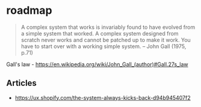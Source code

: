 # roadmap

> A complex system that works is invariably found to have evolved from a simple system that worked. A complex system designed from scratch never works and cannot be patched up to make it work. You have to start over with a working simple system. – John Gall (1975, p.71)

Gall's law - https://en.wikipedia.org/wiki/John_Gall_(author)#Gall.27s_law

## Articles

- https://ux.shopify.com/the-system-always-kicks-back-d94b945407f2

